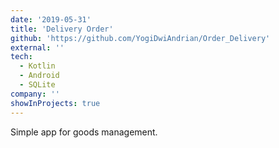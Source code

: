 ```yaml
---
date: '2019-05-31'
title: 'Delivery Order'
github: 'https://github.com/YogiDwiAndrian/Order_Delivery'
external: ''
tech:
  - Kotlin
  - Android
  - SQLite
company: ''
showInProjects: true
---
```


Simple app for goods management.
